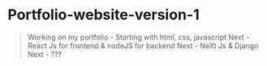 # Portfolio-website-version-1
> Working on my portfolio - Starting with html, css, javascript
Next - React Js for frontend & nodeJS for backend 
Next - NeXt Js & Django 
Next - ???
